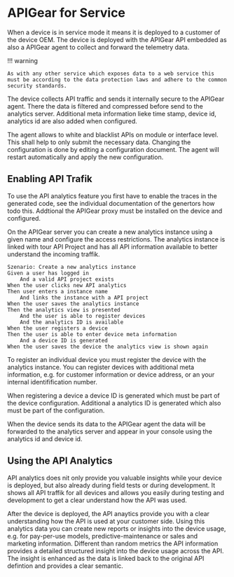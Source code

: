 # APIGear for Service

When a device is in service mode it means it is deployed to a customer of the device OEM. The device is deployed with the APIGear API embedded as also a APIGear agent to collect and forward the telemetry data.

!!! warning

    As with any other service which exposes data to a web service this must be according to the data protection laws and adhere to the common security standards.

The device collects API traffic and sends it internally secure to the APIGear agent. There the data is filtered and compressed before send to the analytics server. Additional meta information lieke time stamp, device id, analytics id are also added when configured.

The agent allows to white and blacklist APIs on module or interface level. This shall help to only submit the necessary data. Changing the configuration is done by editing a configuration document. The agent will restart automatically and apply the new configuration.

## Enabling API Trafik

To use the API analytics feature you first have to enable the traces in the generated code, see the individual documentation of the genertors how todo this. Addtional the APIGear proxy must be installed on the device and configured.

On the APIGear server you can create a new analytics instance using a given name and configure the access restrictions. The analytics instance is linked with tour API Project and has all API information available to better understand the incoming traffik.

```gherkin
Szenario: Create a new analytics instance
Given a user has logged in
    And a valid API project exists
When the user clicks new API analytics
Then user enters a instance name
    And links the instance with a API project
When the user saves the analytics instance
Then the analytics view is presented
    And the user is able to register devices
    And the analytics ID is available
When the user registers a device
Then the user is able to enter device meta information
    And a device ID is generated
When the user saves the device the analytics view is shown again
```

To register an individual device you must register the device with the analytics instance. You can register devices with additional meta information, e.g. for customer information or device address, or an your internal identifification number.

When registering a device a device ID is generated which must be part of the device configuration. Additional a analytics ID is generated which also must be part of the configuration.

When the device sends its data to the APIGear agent the data will be forwarded to the analytics server and appear in your console using the analytics id and device id.


## Using the API Analytics

API analytics does nit only provide you valuable insights while your device is deployed, but also already during field tests or during development. It shows all API traffik for all devices and allows you easily during testing and development to get a clear understand how the API was used.

After the device is deployed, the API anaytics provide you with a clear understanding how the API is used at your customer side. Using this analytics data you can create new reports or insights into the device usage, e.g. for pay-per-use models, predictive-maintenance or sales and marketing information. Different than random metrics the API information provides a detailed structured insight into the device usage across the API. The insight is enhanced as the data is linked back to the original API defintion and provides a clear semantic.



